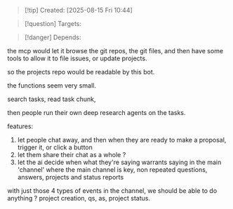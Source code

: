 
>[!tip] Created: [2025-08-15 Fri 10:44]

>[!question] Targets: 

>[!danger] Depends: 

the mcp would let it browse the git repos, the git files, and then have some tools to allow it to file issues, or update projects.

so the projects repo would be readable by this bot.

the functions seem very small.

search tasks, read task chunk, 

then people run their own deep research agents on the tasks.

features:
1. let people chat away, and then when they are ready to make a proposal, trigger it, or click a button
2. let them share their chat as a whole ?
3. let the ai decide when what they're saying warrants saying in the main 'channel' where the main channel is key, non repeated  questions, answers, projects and status reports

with just those 4 types of events in the channel, we should be able to do anything ?  project creation, qs, as, project status.